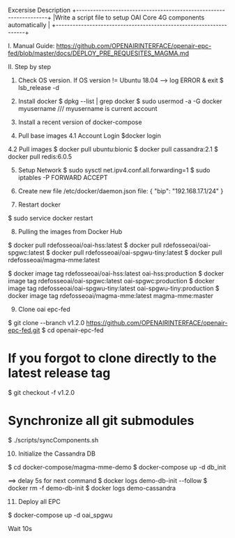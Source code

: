 Excersise Description
+-------------------------------------------------------------------+
|Write a script file to setup OAI Core 4G components automatically  |
+-------------------------------------------------------------------+


I. Manual Guide: https://github.com/OPENAIRINTERFACE/openair-epc-fed/blob/master/docs/DEPLOY_PRE_REQUESITES_MAGMA.md

II. Step by step

1. Check OS version. If OS version != Ubuntu 18.04 --> log ERROR & exit
$   lsb_release -d
2. Install docker
$ dpkg --list | grep docker
$ sudo usermod -a -G docker myusername
/// myusername is current account
3. Install a recent version of docker-compose

4. Pull base images
4.1 Account Login 
$docker login

4.2 Pull images
$ docker pull ubuntu:bionic
$ docker pull cassandra:2.1
$ docker pull redis:6.0.5

5. Setup Network
$ sudo sysctl net.ipv4.conf.all.forwarding=1
$ sudo iptables -P FORWARD ACCEPT


6. Create new file /etc/docker/daemon.json file:
{
	"bip": "192.168.17.1/24"
}

7. Restart docker

$ sudo service docker restart


8. Pulling the images from Docker Hub

$ docker pull rdefosseoai/oai-hss:latest
$ docker pull rdefosseoai/oai-spgwc:latest
$ docker pull rdefosseoai/oai-spgwu-tiny:latest
$ docker pull rdefosseoai/magma-mme:latest

$ docker image tag rdefosseoai/oai-hss:latest oai-hss:production
$ docker image tag rdefosseoai/oai-spgwc:latest oai-spgwc:production
$ docker image tag rdefosseoai/oai-spgwu-tiny:latest oai-spgwu-tiny:production
$ docker image tag rdefosseoai/magma-mme:latest magma-mme:master

9. Clone oai epc-fed 

$ git clone --branch v1.2.0 https://github.com/OPENAIRINTERFACE/openair-epc-fed.git
$ cd openair-epc-fed
# If you forgot to clone directly to the latest release tag
$ git checkout -f v1.2.0

# Synchronize all git submodules
$ ./scripts/syncComponents.sh


10. Initialize the Cassandra DB

$ cd docker-compose/magma-mme-demo
$ docker-compose up -d db_init

==> delay 5s for next command
$ docker logs demo-db-init --follow
$ docker rm -f demo-db-init
$ docker logs demo-cassandra


11. Deploy all EPC

$ docker-compose up -d oai_spgwu

Wait 10s

